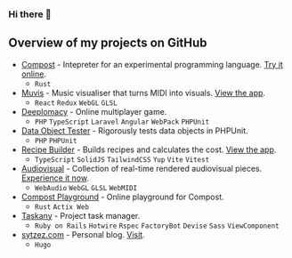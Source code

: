 ### Hi there 👋

## Overview of my projects on GitHub

- [Compost](https://github.com/sytzez/compost) - Intepreter for an experimental programming language. [Try it online](http://compost-playground.sytzez.com/).
  - `Rust`
- [Muvis](https://github.com/sytzez/muvis) - Music visualiser that turns MIDI into visuals. [View the app](https://sytzez.github.io/muvis/).
  - `React` `Redux` `WebGL` `GLSL`
- [Deeplomacy](https://github.com/sytzez/deeplomacy) - Online multiplayer game.
  - `PHP` `TypeScript` `Laravel` `Angular` `WebPack` `PHPUnit`
- [Data Object Tester](https://github.com/sytzez/data-object-tester) - Rigorously tests data objects in PHPUnit.
  - `PHP` `PHPUnit`
- [Recipe Builder](https://github.com/sytzez/recipe-builder) - Builds recipes and calculates the cost. [View the app](https://recipe-builder-chi.vercel.app/).
  - `TypeScript` `SolidJS` `TailwindCSS` `Yup` `Vite` `Vitest`
- [Audiovisual](https://github.com/sytzez/audiovisual) - Collection of real-time rendered audiovisual pieces. [Experience it now](https://sytzez.github.io/audiovisual/).
  - `WebAudio` `WebGL` `GLSL` `WebMIDI`
- [Compost Playground](https://github.com/sytzez/compost-playground) - Online playground for Compost.
  - `Rust` `Actix Web`
- [Taskany](https://github.com/sytzez/taskany) - Project task manager.
  - `Ruby on Rails` `Hotwire` `Rspec` `FactoryBot` `Devise` `Sass` `ViewComponent`
- [sytzez.com](https://github.com/sytzez/site) - Personal blog. [Visit](https://sytzez.com).
  - `Hugo`
